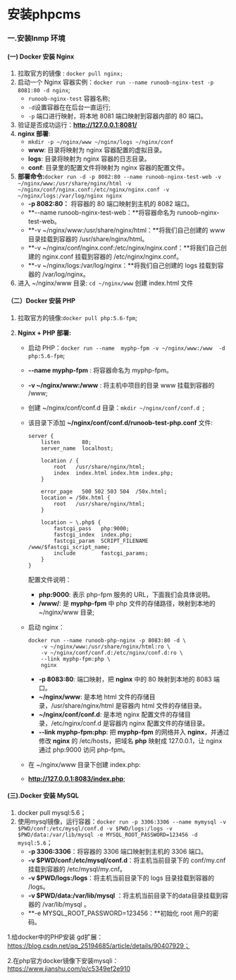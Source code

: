 # 安装phpcms

### 一.安装lnmp 环境

#### (一) Docker 安装 Nginx

1. 拉取官方的镜像 : `docker pull nginx;`
2. 启动一个 Nginx 容器实例：`docker run --name runoob-nginx-test -p 8081:80 -d nginx`;
   * `runoob-nginx-test` 容器名称;
   * `-d`设置容器在在后台一直运行;
   * `-p` 端口进行映射，将本地 8081 端口映射到容器内部的 80 端口。
3. 验证是否成功运行：**http://127.0.0.1:8081/**
4. **nginx 部署**:
   * `mkdir -p ~/nginx/www ~/nginx/logs ~/nginx/conf`
   * **www**: 目录将映射为 nginx 容器配置的虚拟目录。
   * **logs**: 目录将映射为 nginx 容器的日志目录。
   * **conf**: 目录里的配置文件将映射为 nginx 容器的配置文件。
5. **部署命令:**`docker run -d -p 8082:80 --name runoob-nginx-test-web -v ~/nginx/www:/usr/share/nginx/html -v ~/nginx/conf/nginx.conf:/etc/nginx/nginx.conf -v ~/nginx/logs:/var/log/nginx nginx`
   * **-p 8082:80：** 将容器的 80 端口映射到主机的 8082 端口。
   * **--name runoob-nginx-test-web：**将容器命名为 runoob-nginx-test-web。
   * **-v ~/nginx/www:/usr/share/nginx/html：**将我们自己创建的 www 目录挂载到容器的 /usr/share/nginx/html。
   * **-v ~/nginx/conf/nginx.conf:/etc/nginx/nginx.conf：**将我们自己创建的 nginx.conf 挂载到容器的 /etc/nginx/nginx.conf。
   * **-v ~/nginx/logs:/var/log/nginx：**将我们自己创建的 logs 挂载到容器的 /var/log/nginx。
6. 进入 ~/nginx/www 目录: `cd ~/nginx/www`  创建 index.html 文件

#### （二）Docker 安装 PHP

1. 拉取官方的镜像:`docker pull php:5.6-fpm`;

2. **Nginx + PHP 部署:**

   * 启动 PHP：`docker run --name  myphp-fpm -v ~/nginx/www:/www  -d php:5.6-fpm`;

   * **--name myphp-fpm** : 将容器命名为 myphp-fpm。

   * **-v ~/nginx/www:/www** : 将主机中项目的目录 www 挂载到容器的 /www;

   * 创建 ~/nginx/conf/conf.d 目录：`mkdir ~/nginx/conf/conf.d `;

   * 该目录下添加 **~/nginx/conf/conf.d/runoob-test-php.conf** 文件:

     ```
     server {
         listen       80;
         server_name  localhost;
     
         location / {
             root   /usr/share/nginx/html;
             index  index.html index.htm index.php;
         }
     
         error_page   500 502 503 504  /50x.html;
         location = /50x.html {
             root   /usr/share/nginx/html;
         }
     
         location ~ \.php$ {
             fastcgi_pass   php:9000;
             fastcgi_index  index.php;
             fastcgi_param  SCRIPT_FILENAME  /www/$fastcgi_script_name;
             include        fastcgi_params;
         }
     }
     ```

     配置文件说明：

     - **php:9000**: 表示 php-fpm 服务的 URL，下面我们会具体说明。
     - **/www/**: 是 **myphp-fpm** 中 php 文件的存储路径，映射到本地的 ~/nginx/www 目录;

   * 启动 nginx：

     ```
     docker run --name runoob-php-nginx -p 8083:80 -d \
         -v ~/nginx/www:/usr/share/nginx/html:ro \
         -v ~/nginx/conf/conf.d:/etc/nginx/conf.d:ro \
         --link myphp-fpm:php \
         nginx
     ```

     - **-p 8083:80**: 端口映射，把 **nginx** 中的 80 映射到本地的 8083 端口。
     - **~/nginx/www**: 是本地 html 文件的存储目录，/usr/share/nginx/html 是容器内 html 文件的存储目录。
     - **~/nginx/conf/conf.d**: 是本地 nginx 配置文件的存储目录，/etc/nginx/conf.d 是容器内 nginx 配置文件的存储目录。
     - **--link myphp-fpm:php**: 把 **myphp-fpm** 的网络并入 **nginx**，并通过修改 **nginx** 的 /etc/hosts，把域名 **php** 映射成 127.0.0.1，让 nginx 通过 php:9000 访问 php-fpm。

   * 在 ~/nginx/www 目录下创建 index.php:
   *  **http://127.0.0.1:8083/index.php**;

#### (三).Docker 安装 MySQL

1. docker pull mysql:5.6；
2. 使用mysql镜像，运行容器：`docker run -p 3306:3306 --name mymysql -v $PWD/conf:/etc/mysql/conf.d -v $PWD/logs:/logs -v $PWD/data:/var/lib/mysql -e MYSQL_ROOT_PASSWORD=123456 -d mysql:5.6`；
   - **-p 3306:3306**：将容器的 3306 端口映射到主机的 3306 端口。
   - **-v $PWD/conf:/etc/mysql/conf.d**：将主机当前目录下的 conf/my.cnf 挂载到容器的 /etc/mysql/my.cnf。
   - **-v $PWD/logs:/logs**：将主机当前目录下的 logs 目录挂载到容器的 /logs。
   - **-v $PWD/data:/var/lib/mysql** ：将主机当前目录下的data目录挂载到容器的 /var/lib/mysql 。
   - **-e MYSQL_ROOT_PASSWORD=123456：**初始化 root 用户的密码。



















1.给docker中的PHP安装 gd扩展：https://blog.csdn.net/qq_25194685/article/details/90407929；

2.在php官方docker镜像下安装mysqli：https://www.jianshu.com/p/c5349ef2e910

